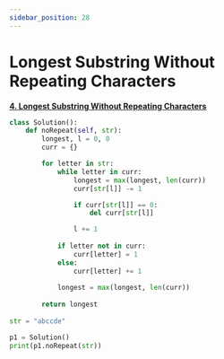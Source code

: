 ```yaml
---
sidebar_position: 28
---
```


# Longest Substring Without Repeating Characters

**[4. Longest Substring Without Repeating Characters](https://leetcode.com/problems/longest-substring-without-repeating-characters/)**

```python title="Output: 3"
class Solution():
    def noRepeat(self, str):
        longest, l = 0, 0
        curr = {}

        for letter in str:
            while letter in curr:
                longest = max(longest, len(curr))
                curr[str[l]] -= 1

                if curr[str[l]] == 0:
                    del curr[str[l]]

                l += 1
            
            if letter not in curr:
                curr[letter] = 1
            else:
                curr[letter] += 1
            
            longest = max(longest, len(curr))
        
        return longest
            
str = "abccde"

p1 = Solution()
print(p1.noRepeat(str))
```